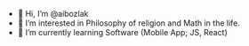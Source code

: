 - 👋 Hi, I’m @aibozlak
- 👀 I’m interested in Philosophy of religion and Math in the life.
- 🌱 I’m currently learning Software (Mobile App; JS, React)



<!---
aibozlak/aibozlak is a ✨ special ✨ repository because its `README.md` (this file) appears on your GitHub profile.
You can click the Preview link to take a look at your changes.
--->
